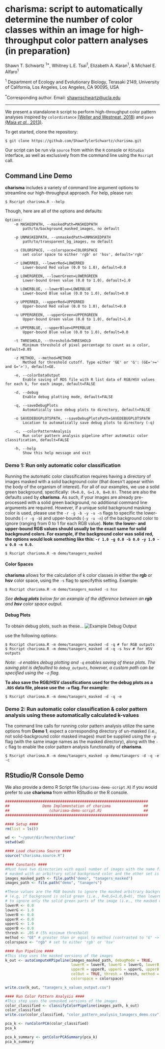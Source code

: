 # charisma: script to automatically determine the number of color classes within an image for high-throughput color pattern analyses (in preparation)

Shawn T. Schwartz <sup>1*</sup>, Whitney L.E. Tsai<sup>1</sup>, Elizabeth A. Karan<sup>1</sup>, & Michael E. Alfaro<sup>1</sup>

<sup>1</sup> Department of Ecology and Evolutionary Biology, Terasaki 2149, University of California, Los Angeles, Los Angeles, CA 90095, USA

<sup>*</sup>Corresponding author. Email: shawnschwartz@ucla.edu

---

We present a standalone `R` script to perform high-throughput color pattern analyses inspired by `colordistance` [(Weller and Westneat, 2018)](https://peerj.com/articles/6398/) and `pavo` [(Maia _et al._, 2013)](https://besjournals.onlinelibrary.wiley.com/doi/full/10.1111/2041-210X.12069).

To get started, clone the repository:
```shell
$ git clone https://github.com/ShawnTylerSchwartz/charisma.git
```

Our script can be run via `source` from within the `R` console or `RStudio` interface, as well as exclusively from the command line using the `Rscript` call.

## Command Line Demo
**charisma** includes a variety of command line argument options to streamline our high-throughput approach. For help, please run:
```shell
$ Rscript charisma.R --help
```

Though, here are all of the options and defaults:
```
Options:
	-m MASKEDPATH, --maskedPath=MASKEDPATH
		path/to/background_masked_images, no default

	-p UNMASKEDPATH, --unmaskedPath=UNMASKEDPATH
		path/to/transparent_bg_images, no default

	-s COLORSPACE, --colorspace=COLORSPACE
		set color space to either 'rgb' or 'hsv', default='rgb'

	-r LOWERRED, --lowerRed=LOWERRED
		Lower-bound Red value (0.0 to 1.0), default=0.0

	-g LOWERGREEN, --lowerGreen=LOWERGREEN
		Lower-bound Green value (0.0 to 1.0), default=1.0

	-b LOWERBLUE, --lowerBlue=LOWERBLUE
		Lower-bound Blue value (0.0 to 1.0), default=0.0

	-y UPPERRED, --upperRed=UPPERRED
		Upper-bound Red value (0.0 to 1.0), default=0.0

	-u UPPERGREEN, --upperGreen=UPPERGREEN
		Upper-bound Green value (0.0 to 1.0), default=1.0

	-n UPPERBLUE, --upperBlue=UPPERBLUE
		Upper-bound Blue value (0.0 to 1.0), default=0.0

	-t THRESHOLD, --threshold=THRESHOLD
		Minimum threshold of pixel percentage to count as a color, default=0.05

	-z METHOD, --method=METHOD
		Method for threshold cutoff. Type either 'GE' or 'G': (GE='>=' and G='>'), default=GE.

	-e, --colorDataOutput
		Enable saving of RDS file with R list data of RGB/HSV values for each k, for each image, default=FALSE

	-d, --debug
		Enable debug plotting mode, default=FALSE

	-q, --saveDebugPlots
		Automatically save debug plots to directory, default=FALSE

	-o SAVEDEBUGPLOTSPATH, --saveDebugPlotsPath=SAVEDEBUGPLOTSPATH
		Location to automatically save debug plots to directory (-q)

	-c, --colorPatternAnalysis
		Run color pattern analysis pipeline after automatic color classification, default=FALSE

	-h, --help
		Show this help message and exit

```

### Demo 1: Run only automatic color classification
Running the automatic color classification requires having a directory of images masked with a solid background color (that doesn't appear within the body of the organism of interest). For all of our examples, we use a solid green background, specifically: `(R=0.0, G=1.0, B=0.0)`. These are also the defaults used by **charisma**. As such, if your images are already pre-processed with a solid green background, no additional command line arguments are required. However, if a unique solid background masking color is used, please use the `-r -g -b -y -u -n` flags to specific the lower-bounds (`-r -g -b`) and upper-bounds (`-y -u -n`) of the background color to ignore (ranging from 0 to 1 for each RGB value). **Note: the lower- and upper-bound RGB values should usually be the exact same for solid background colors. For example, if the background color was solid red, the options would look something like this: `-r 1.0 -g 0.0 -b 0.0 -y 1.0 -u 0.0 -n 0.0`.**
```shell
$ Rscript charisma.R -m demo/tanagers_masked
```

#### Color Spaces
**charisma** allows for the calculation of k color classes in either the **rgb** or **hsv** color space, using the `-s` flag to specifythis setting. 
Example:
```shell
$ Rscript charisma.R -m demo/tanagers_masked -s hsv
```

_See **debug plots** below for an example of the difference between an **rgb** and **hsv** color space output._

#### Debug Plots
To obtain debug plots, such as these...
![Example Debug Output](http://dev.shawntylerschwartz.com/charisma/rgb_vs_hsv_outputs_sample.png)

use the following options:
```shell
$ Rscript charisma.R -m demo/tanagers_masked -d -q # for RGB outputs
$ Rscript charisma.R -m demo/tanagers_masked -d -q -s hsv # for HSV outputs
```
_Note: `-d` enables debug plotting and `-q` enables saving of these plots. The saving plot is defaulted to `debug_outputs`, however, a custom path can be specified using the `-o` flag._

**To also save the RGB/HSV classifications used for the debug plots as a `.RDS` data file, please use the `-e` flag. For example:**
```shell
$ Rscript charisma.R -m demo/tanagers_masked -d -q -e
```

### Demo 2: Run automatic color classification & color pattern analysis using these automatically calculated k-values
The command line calls for running color pattern analysis utilize the same options from **Demo 1**, expect a corresponding directory of un-masked (i.e., not solid-background color masked images) must be supplied using the `-p` flag (with the same image names as the masked directory), along with the `-c` flag to enable the color pattern analysis functionality of **charisma**.
```shell
$ Rscript charisma.R -m demo/tanagers_masked -p demo/tanagers -d -q -e -c
```

## RStudio/R Console Demo
We also provide a demo R Script file (`charisma-demo-script.R`) if you would prefer to use **charisma** from within RStudio or the R console. 
```R
#################################################################
##               Demo Implementation of charisma               ##
##                  (charisma-demo-script.R)                   ##
#################################################################

#### Setup ####
rm(list = ls())

wd <- "~/your/dir/here/charisma"
setwd(wd)

#### Load charisma Source ####
source("charisma.source.R")

#### Constants ####
#Must have two directories with equal number of images with the name filenames (except one set is 
# masked with an arbitrary solid background color and the other set is transparent)
images_masked_path <- file.path("demo", "tanagers_masked")
images_path <- file.path("demo", "tanagers")

#These values are the RGB bounds to ignore the masked arbitrary background color
# (e.g, if background is solid green (i.e., R=0,G=1.0,B=0), then lowerG and upperG should be set to 1.0
# to ignore only the solid green parts of the image (i.e., the masked out background pixels))
lowerR <- 0.0
lowerG <- 1.0
lowerB <- 0.0
upperR <- 0.0
upperG <- 1.0
upperB <- 0.0
thresh <- .05 # (5% minimum threshold)
method <- "GE" # greater than or equal to method (contrasted to "G" ~> greater than only for threshold comparison)
colorspace <- "rgb" # set to either 'rgb' or 'hsv'

#### Run Pipeline ####
#This step uses the masked versions of the images
k_out <- autoComputeKPipeline(images_masked_path, debugMode = TRUE,
                              lowerR = lowerR, lowerG = lowerG, lowerB = lowerB,
                              upperR = upperR, upperG = upperG, upperB = upperB, 
                              colOut = TRUE, thresh = thresh, method = method, saveDebugPlots = TRUE,
                              colorspace = colorspace)

write.csv(k_out, "tanagers_k_values_output.csv")

#### Run Color Pattern Analysis ####
#This step uses the unmasked versions of the images
color_classified <- classifyColorPipeline(images_path, k_out)
color_classified
write.csv(color_classified, "color_pattern_analysis_tanagers_demo.csv")

pca_k <- runColorPCA(color_classified)
pca_k

pca_k_summary <- getColorPCASummary(pca_k)
pca_k_summary
```